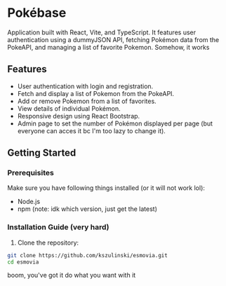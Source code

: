 # Pokébase

Application built with React, Vite, and TypeScript. It features user authentication using a dummyJSON API, fetching Pokémon data from the PokeAPI, and managing a list of favorite Pokemon. Somehow, it works

## Features

- User authentication with login and registration.
- Fetch and display a list of Pokemon from the PokeAPI.
- Add or remove Pokemon from a list of favorites.
- View details of individual Pokémon.
- Responsive design using React Bootstrap.
- Admin page to set the number of Pokémon displayed per page (but everyone can acces it bc I'm too lazy to change it).

## Getting Started

### Prerequisites

Make sure you have following things installed (or it will not work lol):

- Node.js 
- npm 
(note: idk which version, just get the latest)
### Installation Guide (very hard)

1. Clone the repository:
```sh
git clone https://github.com/kszulinski/esmovia.git
cd esmovia
```
boom, you've got it
do what you want with it
